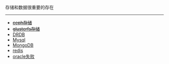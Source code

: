 存储和数据很重要的存在

---

  - ~~[<i class="fa-regular fa-hard-drive"></i>  ceph存储](存储与数据库/ceph存储)~~
  - ~~[<i class="fa-sharp fa-solid fa-hard-drive"></i>  glusterfs存储](存储与数据库/glusterfs存储)~~
  - [<i class="fa-sharp fa-solid fa-server"></i>  DRDB](存储与数据库/DRDB)
  - [<i class="fa-solid fa-database"></i>  Mysql](存储与数据库/DBA)
  - [<i class="fa-solid fa-compact-disc"></i>  MongoDB](存储与数据库/MongoDB)
  - [<i class="fa-sharp fa-solid fa-microchip"></i>  redis](存储与数据库/redis)
  - [<i class="fa-solid fa-sd-card"></i>  oracle失败](存储与数据库/oracle失败)
